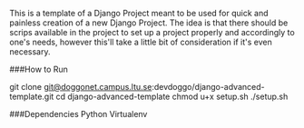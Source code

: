 

This is a template of a Django Project meant to be used for quick and painless creation of a new Django Project. 
The idea is that there should be scrips available in the project to set up a project properly and accordingly to one's needs,
however this'll take a little bit of consideration if it's even necessary.

###How to Run

git clone git@doggonet.campus.ltu.se:devdoggo/django-advanced-template.git
cd django-advanced-template
chmod u+x setup.sh
./setup.sh

###Dependencies
Python Virtualenv
